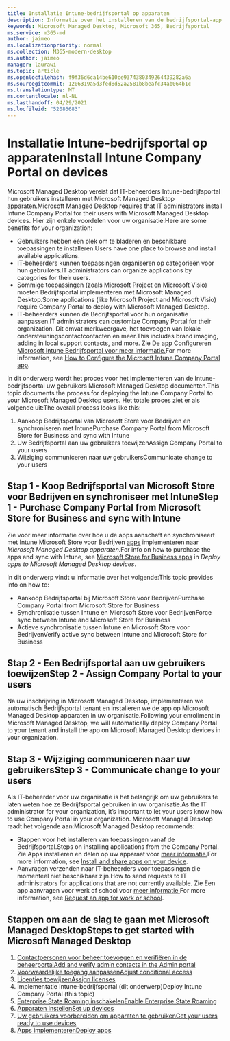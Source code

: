 ```yaml
---
title: Installatie Intune-bedrijfsportal op apparaten
description: Informatie over het installeren van de bedrijfsportal-app op Microsoft Managed Desktop apparaten
keywords: Microsoft Managed Desktop, Microsoft 365, Bedrijfsportal
ms.service: m365-md
author: jaimeo
ms.localizationpriority: normal
ms.collection: M365-modern-desktop
ms.author: jaimeo
manager: laurawi
ms.topic: article
ms.openlocfilehash: f9f36d6ca14be610ce9374380349264439282a6a
ms.sourcegitcommit: 1206319a5d3fed8d52a2581b8beafc34ab064b1c
ms.translationtype: MT
ms.contentlocale: nl-NL
ms.lasthandoff: 04/29/2021
ms.locfileid: "52086683"
---
```

# <a name="install-intune-company-portal-on-devices"></a><span data-ttu-id="c0b9b-104">Installatie Intune-bedrijfsportal op apparaten</span><span class="sxs-lookup"><span data-stu-id="c0b9b-104">Install Intune Company Portal on devices</span></span>

<span data-ttu-id="c0b9b-105">Microsoft Managed Desktop vereist dat IT-beheerders Intune-bedrijfsportal hun gebruikers installeren met Microsoft Managed Desktop apparaten.</span><span class="sxs-lookup"><span data-stu-id="c0b9b-105">Microsoft Managed Desktop requires that IT administrators install Intune Company Portal for their users with Microsoft Managed Desktop devices.</span></span> <span data-ttu-id="c0b9b-106">Hier zijn enkele voordelen voor uw organisatie:</span><span class="sxs-lookup"><span data-stu-id="c0b9b-106">Here are some benefits for your organization:</span></span>
- <span data-ttu-id="c0b9b-107">Gebruikers hebben één plek om te bladeren en beschikbare toepassingen te installeren.</span><span class="sxs-lookup"><span data-stu-id="c0b9b-107">Users have one place to browse and install available applications.</span></span> 
- <span data-ttu-id="c0b9b-108">IT-beheerders kunnen toepassingen organiseren op categorieën voor hun gebruikers.</span><span class="sxs-lookup"><span data-stu-id="c0b9b-108">IT administrators can organize applications by categories for their users.</span></span>  
- <span data-ttu-id="c0b9b-109">Sommige toepassingen (zoals Microsoft Project en Microsoft Visio) moeten Bedrijfsportal implementeren met Microsoft Managed Desktop.</span><span class="sxs-lookup"><span data-stu-id="c0b9b-109">Some applications (like Microsoft Project and Microsoft Visio) require Company Portal to deploy with Microsoft Managed Desktop.</span></span>
- <span data-ttu-id="c0b9b-110">IT-beheerders kunnen de Bedrijfsportal voor hun organisatie aanpassen.</span><span class="sxs-lookup"><span data-stu-id="c0b9b-110">IT administrators can customize Company Portal for their organization.</span></span> <span data-ttu-id="c0b9b-111">Dit omvat merkweergave, het toevoegen van lokale ondersteuningscontactcontacten en meer.</span><span class="sxs-lookup"><span data-stu-id="c0b9b-111">This includes brand imaging, adding in local support contacts, and more.</span></span> <span data-ttu-id="c0b9b-112">Zie De app Configureren [Microsoft Intune Bedrijfsportal voor meer informatie.](/intune/company-portal-app)</span><span class="sxs-lookup"><span data-stu-id="c0b9b-112">For more information, see [How to Configure the Microsoft Intune Company Portal app](/intune/company-portal-app).</span></span>   

<span data-ttu-id="c0b9b-113">In dit onderwerp wordt het proces voor het implementeren van de Intune-bedrijfsportal uw gebruikers Microsoft Managed Desktop documenten.</span><span class="sxs-lookup"><span data-stu-id="c0b9b-113">This topic documents the process for deploying the Intune Company Portal to your Microsoft Managed Desktop users.</span></span> <span data-ttu-id="c0b9b-114">Het totale proces ziet er als volgende uit:</span><span class="sxs-lookup"><span data-stu-id="c0b9b-114">The overall process looks like this:</span></span>
1. <span data-ttu-id="c0b9b-115">Aankoop Bedrijfsportal van Microsoft Store voor Bedrijven en synchroniseren met Intune</span><span class="sxs-lookup"><span data-stu-id="c0b9b-115">Purchase Company Portal from Microsoft Store for Business and sync with Intune</span></span>
2. <span data-ttu-id="c0b9b-116">Uw Bedrijfsportal aan uw gebruikers toewijzen</span><span class="sxs-lookup"><span data-stu-id="c0b9b-116">Assign Company Portal to your users</span></span>
3. <span data-ttu-id="c0b9b-117">Wijziging communiceren naar uw gebruikers</span><span class="sxs-lookup"><span data-stu-id="c0b9b-117">Communicate change to your users</span></span>

## <a name="step-1---purchase-company-portal-from-microsoft-store-for-business-and-sync-with-intune"></a><span data-ttu-id="c0b9b-118">Stap 1 - Koop Bedrijfsportal van Microsoft Store voor Bedrijven en synchroniseer met Intune</span><span class="sxs-lookup"><span data-stu-id="c0b9b-118">Step 1 - Purchase Company Portal from Microsoft Store for Business and sync with Intune</span></span>
<span data-ttu-id="c0b9b-119">Zie voor meer informatie over hoe u de apps aanschaft en synchroniseert met Intune Microsoft Store voor Bedrijven [apps](deploy-apps.md#msfb-apps) implementeren naar *Microsoft Managed Desktop apparaten.*</span><span class="sxs-lookup"><span data-stu-id="c0b9b-119">For info on how to purchase the apps and sync with Intune, see [Microsoft Store for Business apps](deploy-apps.md#msfb-apps) in *Deploy apps to Microsoft Managed Desktop devices*.</span></span>

<span data-ttu-id="c0b9b-120">In dit onderwerp vindt u informatie over het volgende:</span><span class="sxs-lookup"><span data-stu-id="c0b9b-120">This topic provides info on how to:</span></span> 
- <span data-ttu-id="c0b9b-121">Aankoop Bedrijfsportal bij Microsoft Store voor Bedrijven</span><span class="sxs-lookup"><span data-stu-id="c0b9b-121">Purchase Company Portal from Microsoft Store for Business</span></span> 
- <span data-ttu-id="c0b9b-122">Synchronisatie tussen Intune en Microsoft Store voor Bedrijven</span><span class="sxs-lookup"><span data-stu-id="c0b9b-122">Force sync between Intune and Microsoft Store for Business</span></span>
- <span data-ttu-id="c0b9b-123">Actieve synchronisatie tussen Intune en Microsoft Store voor Bedrijven</span><span class="sxs-lookup"><span data-stu-id="c0b9b-123">Verify active sync between Intune and Microsoft Store for Business</span></span> 

## <a name="step-2---assign-company-portal-to-your-users"></a><span data-ttu-id="c0b9b-124">Stap 2 - Een Bedrijfsportal aan uw gebruikers toewijzen</span><span class="sxs-lookup"><span data-stu-id="c0b9b-124">Step 2 - Assign Company Portal to your users</span></span>
<span data-ttu-id="c0b9b-125">Na uw inschrijving in Microsoft Managed Desktop, implementeren we automatisch Bedrijfsportal tenant en installeren we de app op Microsoft Managed Desktop apparaten in uw organisatie.</span><span class="sxs-lookup"><span data-stu-id="c0b9b-125">Following your enrollment in Microsoft Managed Desktop, we will automatically deploy Company Portal to your tenant and install the app on Microsoft Managed Desktop devices in your organization.</span></span>

## <a name="step-3---communicate-change-to-your-users"></a><span data-ttu-id="c0b9b-126">Stap 3 - Wijziging communiceren naar uw gebruikers</span><span class="sxs-lookup"><span data-stu-id="c0b9b-126">Step 3 - Communicate change to your users</span></span>
<span data-ttu-id="c0b9b-127">Als IT-beheerder voor uw organisatie is het belangrijk om uw gebruikers te laten weten hoe ze Bedrijfsportal gebruiken in uw organisatie.</span><span class="sxs-lookup"><span data-stu-id="c0b9b-127">As the IT administrator for your organization, it’s important to let your users know how to use Company Portal in your organization.</span></span> <span data-ttu-id="c0b9b-128">Microsoft Managed Desktop raadt het volgende aan:</span><span class="sxs-lookup"><span data-stu-id="c0b9b-128">Microsoft Managed Desktop recommends:</span></span>
- <span data-ttu-id="c0b9b-129">Stappen voor het installeren van toepassingen vanaf de Bedrijfsportal.</span><span class="sxs-lookup"><span data-stu-id="c0b9b-129">Steps on installing applications from the Company Portal.</span></span> <span data-ttu-id="c0b9b-130">Zie Apps installeren en delen op uw apparaat voor [meer informatie.](/intune-user-help/install-apps-cpapp-windows)</span><span class="sxs-lookup"><span data-stu-id="c0b9b-130">For more information, see [Install and share apps on your device](/intune-user-help/install-apps-cpapp-windows).</span></span>
- <span data-ttu-id="c0b9b-131">Aanvragen verzenden naar IT-beheerders voor toepassingen die momenteel niet beschikbaar zijn.</span><span class="sxs-lookup"><span data-stu-id="c0b9b-131">How to send requests to IT administrators for applications that are not currently available.</span></span> <span data-ttu-id="c0b9b-132">Zie Een app aanvragen voor werk of school voor [meer informatie.](/intune-user-help/install-apps-cpapp-windows#request-an-app-for-work-or-school)</span><span class="sxs-lookup"><span data-stu-id="c0b9b-132">For more information, see [Request an app for work or school](/intune-user-help/install-apps-cpapp-windows#request-an-app-for-work-or-school).</span></span>  

## <a name="steps-to-get-started-with-microsoft-managed-desktop"></a><span data-ttu-id="c0b9b-133">Stappen om aan de slag te gaan met Microsoft Managed Desktop</span><span class="sxs-lookup"><span data-stu-id="c0b9b-133">Steps to get started with Microsoft Managed Desktop</span></span>

1. [<span data-ttu-id="c0b9b-134">Contactpersonen voor beheer toevoegen en verifiëren in de beheerportal</span><span class="sxs-lookup"><span data-stu-id="c0b9b-134">Add and verify admin contacts in the Admin portal</span></span>](add-admin-contacts.md)
2. [<span data-ttu-id="c0b9b-135">Voorwaardelijke toegang aanpassen</span><span class="sxs-lookup"><span data-stu-id="c0b9b-135">Adjust conditional access</span></span>](conditional-access.md)
3. [<span data-ttu-id="c0b9b-136">Licenties toewijzen</span><span class="sxs-lookup"><span data-stu-id="c0b9b-136">Assign licenses</span></span>](assign-licenses.md)
4. <span data-ttu-id="c0b9b-137">Implementatie Intune-bedrijfsportal (dit onderwerp)</span><span class="sxs-lookup"><span data-stu-id="c0b9b-137">Deploy Intune Company Portal (this topic)</span></span>
5. [<span data-ttu-id="c0b9b-138">Enterprise State Roaming inschakelen</span><span class="sxs-lookup"><span data-stu-id="c0b9b-138">Enable Enterprise State Roaming</span></span>](enterprise-state-roaming.md)
6. [<span data-ttu-id="c0b9b-139">Apparaten instellen</span><span class="sxs-lookup"><span data-stu-id="c0b9b-139">Set up devices</span></span>](set-up-devices.md)
7. [<span data-ttu-id="c0b9b-140">Uw gebruikers voorbereiden om apparaten te gebruiken</span><span class="sxs-lookup"><span data-stu-id="c0b9b-140">Get your users ready to use devices</span></span>](get-started-devices.md)
8. [<span data-ttu-id="c0b9b-141">Apps implementeren</span><span class="sxs-lookup"><span data-stu-id="c0b9b-141">Deploy apps</span></span>](deploy-apps.md)
